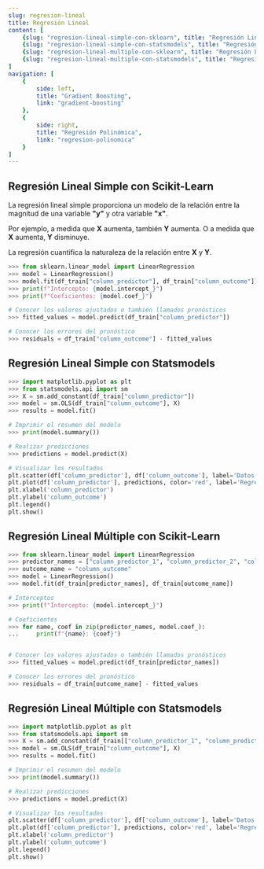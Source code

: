 ```yaml
---
slug: regresion-lineal
title: Regresión Lineal
content: [
	{slug: "regresion-lineal-simple-con-sklearn", title: "Regresión Lineal Simple con Scikit-Learn"},
	{slug: "regresion-lineal-simple-con-statsmodels", title: "Regresión Lineal Simple con Statsmodels"},
	{slug: "regresion-lineal-multiple-con-sklearn", title: "Regresión Lineal Múltiple con Scikit-Learn"},
	{slug: "regresion-lineal-multiple-con-statsmodels", title: "Regresión Lineal Múltiple con Statsmodels"},
]
navigation: [
	{
		side: left,
		title: "Gradient Boosting",
		link: "gradient-boosting"
	},
	{
		side: right,
		title: "Regresión Polinómica",
		link: "regresion-polinomica"
	}
]
---
```


## Regresión Lineal Simple con Scikit-Learn

La regresión lineal simple proporciona un modelo de la relación entre la magnitud de una variable **"y"** y otra variable **"x"**.

Por ejemplo, a medida que **X** aumenta, también **Y** aumenta. O a medida que **X** aumenta, **Y** disminuye.

La regresión cuantifica la naturaleza de la relación entre **X** y **Y**.

```python
>>> from sklearn.linear_model import LinearRegression
>>> model = LinearRegression()
>>> model.fit(df_train["column_predictor"], df_train["column_outcome"])
>>> print(f"Intercepto: {model.intercept_}")
>>> print(f"Coeficientes: {model.coef_}")

# Conocer los valores ajustados o también llamados pronósticos
>>> fitted_values = model.predict(df_train["column_predictor"])

# Conocer los errores del pronóstico
>>> residuals = df_train["column_outcome"] - fitted_values
```

## Regresión Lineal Simple con Statsmodels

```python
>>> import matplotlib.pyplot as plt
>>> from statsmodels.api import sm
>>> X = sm.add_constant(df_train["column_predictor"])
>>> model = sm.OLS(df_train["column_outcome"], X)
>>> results = model.fit()

# Imprimir el resumen del modelo
>>> print(model.summary())

# Realizar predicciones
>>> predictions = model.predict(X)

# Visualizar los resultados
plt.scatter(df['column_predictor'], df['column_outcome'], label='Datos reales')
plt.plot(df['column_predictor'], predictions, color='red', label='Regresión lineal')
plt.xlabel('column_predictor')
plt.ylabel('column_outcome')
plt.legend()
plt.show()
```

## Regresión Lineal Múltiple con Scikit-Learn

```python
>>> from sklearn.linear_model import LinearRegression
>>> predictor_names = ["column_predictor_1", "column_predictor_2", "column_predictor_3"]
>>> outcome_name = "column_outcome"
>>> model = LinearRegression()
>>> model.fit(df_train[predictor_names], df_train[outcome_name])

# Interceptos
>>> print(f"Intercepto: {model.intercept_}")

# Coeficientes
>>> for name, coef in zip(predictor_names, model.coef_):
... 	print(f"{name}: {coef}")


# Conocer los valores ajustados o también llamados pronósticos
>>> fitted_values = model.predict(df_train[predictor_names])

# Conocer los errores del pronóstico
>>> residuals = df_train[outcome_name] - fitted_values
```

## Regresión Lineal Múltiple con Statsmodels

```python
>>> import matplotlib.pyplot as plt
>>> from statsmodels.api import sm
>>> X = sm.add_constant(df_train[["column_predictor_1", "column_predictor_2", "column_predictor_3"]])
>>> model = sm.OLS(df_train["column_outcome"], X)
>>> results = model.fit()

# Imprimir el resumen del modelo
>>> print(model.summary())

# Realizar predicciones
>>> predictions = model.predict(X)

# Visualizar los resultados
plt.scatter(df['column_predictor'], df['column_outcome'], label='Datos reales')
plt.plot(df['column_predictor'], predictions, color='red', label='Regresión lineal')
plt.xlabel('column_predictor')
plt.ylabel('column_outcome')
plt.legend()
plt.show()
```